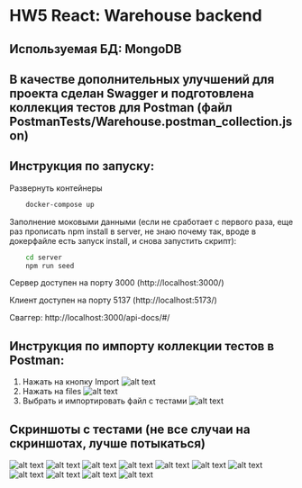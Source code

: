 # HW5 React: Warehouse backend

## Используемая БД: MongoDB

## В качестве дополнительных улучшений для проекта сделан Swagger и подготовлена коллекция тестов для Postman (файл PostmanTests/Warehouse.postman_collection.json)

## Инструкция по запуску:
Развернуть контейнеры
```zsh
    docker-compose up
```
Заполнение моковыми данными (если не сработает с первого раза, еще раз прописать npm install в server, не знаю почему так, вроде в докерфайле есть запуск install, и снова запустить скрипт):
```zsh
    cd server
    npm run seed
```
Сервер доступен на порту 3000 (http://localhost:3000/)

Клиент доступен на порту 5137 (http://localhost:5173/)

Сваггер: http://localhost:3000/api-docs/#/

## Инструкция по импорту коллекции тестов в Postman:
1. Нажать на кнопку Import ![alt text](images/image.png)
2. Нажать на files ![alt text](images/image-1.png)
3. Выбрать и импортировать файл с тестами ![alt text](images/image-2.png)

## Скриншоты с тестами (не все случаи на скриншотах, лучше потыкаться)
![alt text](images/image-3.png)
![alt text](images/image-4.png)
![alt text](images/image-5.png)
![alt text](images/image-6.png)
![alt text](images/image-7.png)
![alt text](images/image-8.png)
![alt text](images/image-9.png)
![alt text](images/image-10.png)
![alt text](images/image-11.png)
![alt text](images/image-12.png)
![alt text](images/image-13.png)
